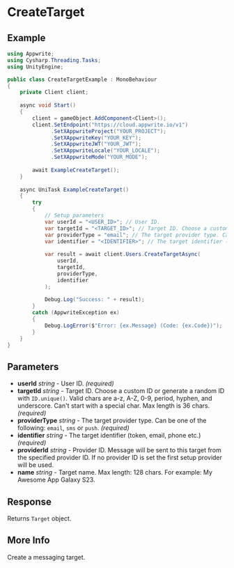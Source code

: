 # CreateTarget

## Example

```csharp
using Appwrite;
using Cysharp.Threading.Tasks;
using UnityEngine;

public class CreateTargetExample : MonoBehaviour
{
    private Client client;
    
    async void Start()
    {
        client = gameObject.AddComponent<Client>();
        client.SetEndpoint("https://cloud.appwrite.io/v1")
              .SetXAppwriteProject("YOUR_PROJECT");
              .SetXAppwriteKey("YOUR_KEY");
              .SetXAppwriteJWT("YOUR_JWT");
              .SetXAppwriteLocale("YOUR_LOCALE");
              .SetXAppwriteMode("YOUR_MODE");
        
        await ExampleCreateTarget();
    }
    
    async UniTask ExampleCreateTarget()
    {
        try
        {
            // Setup parameters
            var userId = "<USER_ID>"; // User ID.
            var targetId = "<TARGET_ID>"; // Target ID. Choose a custom ID or generate a random ID with `ID.unique()`. Valid chars are a-z, A-Z, 0-9, period, hyphen, and underscore. Can&#039;t start with a special char. Max length is 36 chars.
            var providerType = "email"; // The target provider type. Can be one of the following: `email`, `sms` or `push`.
            var identifier = "<IDENTIFIER>"; // The target identifier (token, email, phone etc.)
            
            var result = await client.Users.CreateTargetAsync(
                userId,
                targetId,
                providerType,
                identifier
            );
            
            Debug.Log("Success: " + result);
        }
        catch (AppwriteException ex)
        {
            Debug.LogError($"Error: {ex.Message} (Code: {ex.Code})");
        }
    }
}
```

## Parameters

- **userId** *string* - User ID. *(required)*
- **targetId** *string* - Target ID. Choose a custom ID or generate a random ID with `ID.unique()`. Valid chars are a-z, A-Z, 0-9, period, hyphen, and underscore. Can&#039;t start with a special char. Max length is 36 chars. *(required)*
- **providerType** *string* - The target provider type. Can be one of the following: `email`, `sms` or `push`. *(required)*
- **identifier** *string* - The target identifier (token, email, phone etc.) *(required)*
- **providerId** *string* - Provider ID. Message will be sent to this target from the specified provider ID. If no provider ID is set the first setup provider will be used.
- **name** *string* - Target name. Max length: 128 chars. For example: My Awesome App Galaxy S23.

## Response

Returns `Target` object.
## More Info

Create a messaging target.
